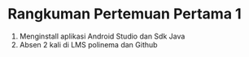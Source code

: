 # Rangkuman Pertemuan Pertama 1

1. Menginstall aplikasi Android Studio dan Sdk Java
2. Absen 2 kali di LMS polinema dan Github